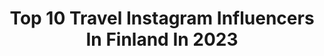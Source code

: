---
title: Top 10 Travel Instagram Influencers In Finland In 2023
description: >-
  Find top travel Instagram influencers in Finland in 2023. Most popular hashtags: #finland #nature #ig.
platform: Instagram
hits: 123
text_top: See the top-rated Instagram influencers on inBeat.
text_bottom: inBeat has 123 Instagram influencers like this in Finland for you to pitch.
profiles:
  - username: "ourfinland"
    fullname: >-
      VisitFinland
    bio: >-
      • Official Travel Site of Finland • Share your images & videos with #VisitFinland and @ourfinland for a chance to be featured!
    location: "Finland"
    followers: 335188
    engagement: 112
    commentsToLikes: 0.007357
    id: ck8swiqhae81w0j78gbzoqmp2
    verified: false
    hashtags: ""
  - username: "enna_enkeli"
    fullname: >-
      Elina Finning
    bio: >-
      ❤️ Mother of 4 kids ❤️ #Jkl 🇫🇮 -81 My Kids ❤️ family ❤️ friends ❤️ #Groupfitnessinstructor 😊 #Traveling 👍🇬🇷 💎 🏋️‍♀️ Katso Facebook Ennan ulkojumpat
    location: "Finland"
    followers: 7361
    engagement: 1795
    commentsToLikes: 0.101501
    id: ckaotta56xf6u0i78twz9s6kw
    verified: false
    hashtags: "#groupexerciseinstructor, #finnishwoman, #brunette, #hyv"
  - username: "suzy.antunes"
    fullname: >-
      Susanna Antunes
    bio: >-
      From Finland 🇫🇮 Living in Portugal 🇵🇹 ✈️ Traveling 👠 Fashion
    location: "Finland"
    followers: 3696
    engagement: 1354
    commentsToLikes: 0.208532
    id: ck14lcy8wu1hv0i19jzzwtke4
    verified: false
    hashtags: "#neutralstyle, #discoverunder5k, #tyyli, #neutralcolors"
  - username: "janniamanda"
    fullname: >-
      Janni Keituri
    bio: >-
      lifestyle • photography • home decor • fashion • travel Content creator from Finland 📸 E-mail: contact@janniehari.fi 💌 @aititreffit Podcast 🎙️🎧
    location: "Finland"
    followers: 16491
    engagement: 457
    commentsToLikes: 0.006261
    id: ck8szpvh2pa3a0j78ybk8gl9w
    verified: false
    hashtags: "#kitchen, #toddlerlife, #valio, #tarramonsteri"
  - username: "holin.tang"
    fullname: >-
      Thomas Tang
    bio: >-
      📍Musician - Cellist 📍Taipei, Taiwan 📍Travel Music Fitness Cook 🇹🇼 🇳🇱
    location: "Finland"
    followers: 5390
    engagement: 549
    commentsToLikes: 0.063089
    id: ck9wd0dvjdhjv0j78vre37wx9
    verified: false
    hashtags: "#new, #night, #dream, #nike"
  - username: "jannixo"
    fullname: >-
      50 shades of inspiration
    bio: >-
      Daily Inspiration for fashion photography & travel ❤️ 🇫🇮 Helsinki, Finland 📌 clothing designer student 💕 NEW POSTS DAILY
    location: "Finland"
    followers: 14986
    engagement: 453
    commentsToLikes: 0.063017
    id: ck6uhhvx697fw0j71cqqnh961
    verified: false
    hashtags: "#helsinkiphotographer, #tuesdayfunday, #bikinioutfit, #finland4seasons"
  - username: "travelsbyhenna"
    fullname: >-
      Henna Pihlaja
    bio: >-
      🌊Life with big passion🔥Helsinki🇫🇮Traveling🌎travel tips🌴hotels🏛food🍣races🏁F1🏎 @ah.fitness.wear @hennajanita
    location: "Finland"
    followers: 15468
    engagement: 454
    commentsToLikes: 0.004387
    id: ckaozwfdnnpgi0i787e64gqnh
    verified: false
    hashtags: "#travelgram, #summerhouse, #worldtraveller, #lounge"
  - username: "just_aapi"
    fullname: >-
      Aarni Pirjetä
    bio: >-
      Nature, landscape and travel photography Based in Mäntsälä, Finland
    location: "Finland"
    followers: 24820
    engagement: 1363
    commentsToLikes: 0.023142
    id: ck5cc54mvgqmk0i116tp2wvkj
    verified: false
    hashtags: ""
  - username: "nora_piero"
    fullname: >-
      Nora Piero
    bio: >-
      Fashion, travel, lifestyle Passion for traveling 🧳 Content creator 🤓 Based in Helsinki, Finland 🇫🇮 New Youtube channel ⬇️
    location: "Finland"
    followers: 38427
    engagement: 246
    commentsToLikes: 0.110289
    id: ck139vxe2ndry0i197wc0qd8m
    verified: false
    hashtags: "#norgebilder, #traveladdicted, #autumnvibes, #thenordicscollective"
  - username: "sariheikkin"
    fullname: >-
      𝕊𝕒𝕣𝕚 * Content creator
    bio: >-
      📸 Nature & outdoors 🌎 Travel ✨𝔽𝕚𝕟𝕕 𝕞𝕖 𝕨𝕙𝕖𝕣𝕖 𝕥𝕙𝕖 𝕨𝕚𝕝𝕕 𝕥𝕙𝕚𝕟𝕘𝕤 𝕒𝕣𝕖✨ 📍Kuhmo, FI ✉️ momentbysari@gmail.com
    location: "Finland"
    followers: 21375
    engagement: 3196
    commentsToLikes: 0.019110
    id: ck138m5v3gwux0i19rqu7oguj
    verified: false
    hashtags: "#got, #macro, #master, #wilderness"
---